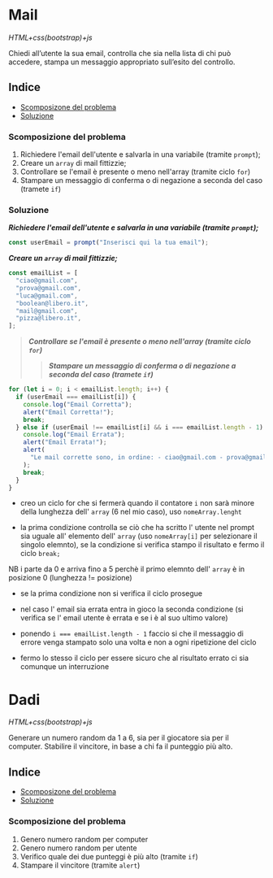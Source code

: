 # Mail

_HTML+css(bootstrap)+js_

Chiedi all’utente la sua email,
controlla che sia nella lista di chi può accedere,
stampa un messaggio appropriato sull’esito del controllo.

## Indice

- [Scomposizone del problema](#scomposizione-del-problema)
- [Soluzione](#soluzione)

### Scomposizione del problema

1. Richiedere l'email dell'utente e salvarla in una variabile (tramite `prompt`);
2. Creare un `array` di mail fittizzie;
3. Controllare se l'email è presente o meno nell'array (tramite ciclo `for`)
4. Stampare un messaggio di conferma o di negazione a seconda del caso (tramete `if`)

### Soluzione

**_Richiedere l'email dell'utente e salvarla in una variabile (tramite `prompt`);_**

```js
const userEmail = prompt("Inserisci qui la tua email");
```

**_Creare un `array` di mail fittizzie;_**

```js
const emailList = [
  "ciao@gmail.com",
  "prova@gmail.com",
  "luca@gmail.com",
  "boolean@libero.it",
  "mail@gmail.com",
  "pizza@libero.it",
];
```

> **_Controllare se l'email è presente o meno nell'array (tramite ciclo `for`)_**
>
> > **_Stampare un messaggio di conferma o di negazione a seconda del caso (tramete `if`)_**

```js
for (let i = 0; i < emailList.length; i++) {
  if (userEmail === emailList[i]) {
    console.log("Email Corretta");
    alert("Email Corretta!");
    break;
  } else if (userEmail !== emailList[i] && i === emailList.length - 1) {
    console.log("Email Errata");
    alert("Email Errata!");
    alert(
      "Le mail corrette sono, in ordine: - ciao@gmail.com - prova@gmail.com - luca@gmail.com - boolean@libero.it - mail@gmail.com - pizza@libero.it"
    );
    break;
  }
}
```

- creo un ciclo for che si fermerà quando il contatore `i` non sarà minore della lunghezza dell' `array` (6 nel mio caso), uso `nomeArray.lenght`

- la prima condizione controlla se ciò che ha scritto l' utente nel prompt sia uguale all' elemento dell' `array` (uso `nomeArray[i]` per selezionare il singolo elemnto), se la condizione si verifica stampo il risultato e fermo il ciclo `break;`

NB i parte da 0 e arriva fino a 5 perchè il primo elemnto dell' `array` è in posizione 0 (lunghezza != posizione)

- se la prima condizione non si verifica il ciclo prosegue

- nel caso l' email sia errata entra in gioco la seconda condizione (si verifica se l' email utente è errata e se i è al suo ultimo valore)

- ponendo `i === emailList.length - 1` faccio si che il messaggio di errore venga stampato solo una volta e non a ogni ripetizione del ciclo

- fermo lo stesso il ciclo per essere sicuro che al risultato errato ci sia comunque un interruzione

# Dadi

_HTML+css(bootstrap)+js_

Generare un numero random da 1 a 6, sia per il giocatore sia per il computer.
Stabilire il vincitore, in base a chi fa il punteggio più alto.

## Indice

- [Scomposizone del problema](#scomposizione-del-problema)
- [Soluzione](#soluzione)

### Scomposizione del problema

1. Genero numero random per computer
2. Genero numero random per utente
3. Verifico quale dei due punteggi è più alto (tramite `if`)
4. Stampare il vincitore (tramite `alert`)
